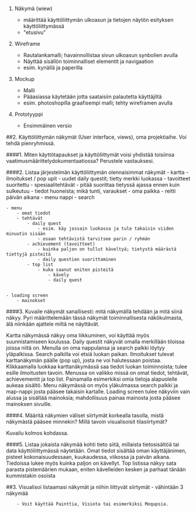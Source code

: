 1. Näkymä (wiew)
	- määrittää käyttöliittymän ulkoasun ja tietojen näytön esityksen käyttöliittymässä
	- "etusivu"
	
2. Wireframe 
	- Rautalankamalli; havainnollistaa sivun ulkoasun synbolien avulla
	- Näyttää sisällön toiminnalliset elementit ja navigaation
	- esim. kynällä ja paperilla

3. Mockup
	- Malli 
	- Pääasiassa käytetään jotta saataisiin palautetta käyttäjiltä
	- esim. photoshopilla graafisempi malli; tehty wireframen avulla

4. Prototyyppi
	- Ensimmäinen versio


##2. Käyttöliittymän näkymät (User interface, views), oma projektiaihe. Voi tehdä pienryhmissä.

####1. Miten käyttötapaukset ja käyttöliittymät voisi yhdistää toisiinsa vaatimusmäärittelydokumentaatiossa? Perustele 		vastauksesi.
 	
 
####2. Listaa järjestelmän käyttöliittymän olennaisimmat näkymät
 	- kartta
		- ilmoitukset / pop upit
			- uudet daily questit; tietty merkki luokassa
			- tavoitteet suoritettu
			- spesiaalitehtävät 
				- pitää suorittaa tietyssä ajassa ennen kuin sulkeutuu
			- tiedot huoneista; mikä tunti, varaukset
		- oma paikka
			- reitti päivän aikana
		- menu nappi
		- search
		
  	- menu
		- omat tiedot 
    	- tehtävät
    		- daily quest 
    			- esim. käy jossain luokassa ja tule takaisin viiden minuutin sisään
    			- osaan tehtävistä tarvitsee parin / ryhmän
    		- achievement (tavoitteet)
    			- kuinka paljon on tullut käveltyä; tietystä määrästä tiettyjä pisteitä
    			- daily questien suorittaminen
    		- top list
    			- kuka saanut eniten pisteitä 
    				- kävely
    				- daily quest
  
  		
  	- loading screen
  		- mainokset
  	
  

####3. Kuvaile näkymät sanallisesti: mitä näkymällä tehdään ja mitä siinä näkyy. Pyri määrittelemään tässä näkymät toiminnallisesta näkökulmasta, älä niinkään ajattele miltä ne näyttävät.

Kartta näkymässä näkyy oma liikkuminen, voi käyttää myös suunnistamiseen koulussa. Daily questit näkyvät omalla merkillään tiloissa joissa niitä on. Menulla on oma nappulansa ja search palkki löytyy yläpalkissa. Search palkilla voi etsiä luokan paikan.
Ilmoitukset tulevat karttanäkymän päälle (pop up), josta ne voi halutessaan poistaa. Klikkaamalla luokkaa karttanäkymässä saa tiedot luokan toiminnoista; tulee esille ilmoitusten tavoin.
Menussa on valikko missä on omat tiedot, tehtävät, achievementit ja top list. Painamalla esimerkiksi omia tietoja alapuolelle aukeaa sisältö. Menu näkymässä on myös yläkulmassa search palkki ja map-nappi josta pääsee takaisin kartalle.
Loading screen tulee näkyviin vain alussa ja sisältää mainoksia; mahdollisuus painaa mainosta josta pääsee mainoksen sivuille.

 
####4. Määritä näkymien väliset siirtymät korkealla tasolla, mistä näkymästä pääsee minnekin? Millä tavoin visualisoisit tilasiirtymät?

Kuvailu kolmos kohdassa.
 
####5. Listaa jokaista näkymää kohti tieto siitä, millaista tietosisältöä tai data käyttöliittymässä näytetään.
Omat tiedot sisältää oman käyttäjänimen, pisteet kokonaisuudessaan, kuukaudessa, viikossa ja paivän aikana. Tiedoissa 	lukee myös kuinka paljon on kävellyt. Top listissa näkyy sata parasta pistemäärien mukaan, eniten kävelleiden kesken ja 		parhaat tänään kummistakin osoista

##3. Visualisoi listaamasi näkymät ja niihin liittyvät siirtymät
	- vähintään 3 näkymää
		
    	- Voit käyttää Painttia, Visiota tai esimerkiksi Moqupsia.
